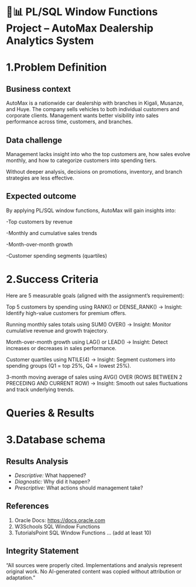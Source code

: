 # 🚗📊 PL/SQL Window Functions Project – AutoMax Dealership Analytics System

# 1.Problem Definition

## Business context

AutoMax is a nationwide car dealership with branches in Kigali, Musanze, and Huye. The company sells vehicles to both individual customers and corporate clients. Management wants better visibility into sales performance across time, customers, and branches.

## Data challenge

Management lacks insight into who the top customers are, how sales evolve monthly, and how to categorize customers into spending tiers. 

Without deeper analysis, decisions on promotions, inventory, and branch strategies are less effective.

## Expected outcome

By applying PL/SQL window functions, AutoMax will gain insights into:

-Top customers by revenue

-Monthly and cumulative sales trends

-Month-over-month growth

-Customer spending segments (quartiles)


# 2.Success Criteria

Here are 5 measurable goals (aligned with the assignment’s requirement):

Top 5 customers by spending using RANK() or DENSE_RANK()
→ Insight: Identify high-value customers for premium offers.

Running monthly sales totals using SUM() OVER()
→ Insight: Monitor cumulative revenue and growth trajectory.

Month-over-month growth using LAG() or LEAD()
→ Insight: Detect increases or decreases in sales performance.

Customer quartiles using NTILE(4)
→ Insight: Segment customers into spending groups (Q1 = top 25%, Q4 = lowest 25%).

3-month moving average of sales using AVG() OVER (ROWS BETWEEN 2 PRECEDING AND CURRENT ROW)
→ Insight: Smooth out sales fluctuations and track underlying trends.

# Queries & Results

# 3.Database schema


## Results Analysis
- *Descriptive:* What happened?  
- *Diagnostic:* Why did it happen?  
- *Prescriptive:* What actions should management take?  

## References
1. Oracle Docs: https://docs.oracle.com
2. W3Schools SQL Window Functions
3. TutorialsPoint SQL Window Functions
... (add at least 10)

## Integrity Statement
“All sources were properly cited. Implementations and analysis represent original work. No AI-generated content was copied without attribution or adaptation.”
